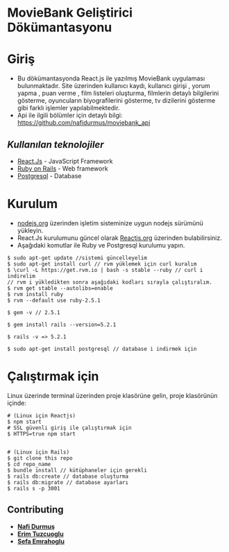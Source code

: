 # MovieBank Geliştirici Dökümantasyonu

# Giriş

- Bu dökümantasyonda React.js ile yazılmış MovieBank uygulaması bulunmaktadır. Site üzerinden kullanıcı kaydı, kullanıcı girişi , yorum yapma , puan verme , film listeleri oluşturma, filmlerin detaylı bilgilerini gösterme, oyuncuların biyografilerini gösterme, tv dizilerini gösterme gibi farklı işlemler yapılabilmektedir. 
- Api ile ilgili bölümler için detaylı bilgi: https://github.com/nafidurmus/moviebank_api

## *Kullanılan teknolojiler*

* [React.Js](https://reactjs.org/) - JavaScript Framework 
* [Ruby on Rails](https://rubyonrails.org) - Web framework 
* [Postgresql](https://www.postgresql.org/) - Database

# Kurulum
- [nodejs.org](https://nodejs.org/en/download/) üzerinden işletim sisteminize uygun nodejs sürümünü yükleyin.
- React.Js kurulumunu güncel olarak [Reactjs.org](https://reactjs.org/tutorial/tutorial.html#setup-for-the-tutorial) üzerinden bulabilirsiniz.
- Aşağıdaki komutlar ile Ruby ve Postgresql kurulumu yapın.
```
$ sudo apt-get update //sistemi güncelleyelim 
$ sudo apt-get install curl // rvm yüklemek için curl kuralım
$ \curl -L https://get.rvm.io | bash -s stable --ruby // curl i indirelim
// rvm i yükledikten sonra aşağıdaki kodları sırayla çalıştıralım.
$ rvm get stable --autolibs=enable
$ rvm install ruby
$ rvm --default use ruby-2.5.1

$ gem -v // 2.5.1

$ gem install rails --version=5.2.1

$ rails -v => 5.2.1

$ sudo apt-get install postgresql // database i indirmek için

```
# Çalıştırmak için
Linux üzerinde terminal üzerinden proje klasörüne gelin, proje klasörünün içinde:

```
# (Linux için Reactjs)
$ npm start
# SSL güvenli giriş ile çalıştırmak için
$ HTTPS=true npm start


# (Linux için Rails)
$ git clone this repo
$ cd repo_name
$ bundle install // kütüphaneler için gerekli
$ rails db:create // database oluşturma
$ rails db:migrate // database ayarları
$ rails s -p 3001
```

## Contributing

* **[Nafi Durmuş](https://github.com/nafidurmus)** 
* **[Erim Tuzcuoglu](https://github.com/ErimTuzcuoglu)**  
* **[Sefa Emrahoglu](https://github.com/sefaemrahoglu)** 
